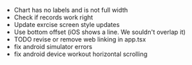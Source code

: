 - Chart has no labels and is not full width
- Check if records work right
- Update exrcise screen style updates
- Use bottom offset (iOS shows a line. We souldn't overlap it)
- TODO revise or remove web linking in app.tsx
- fix android simulator errors
- fix android device workout horizontal scrolling
